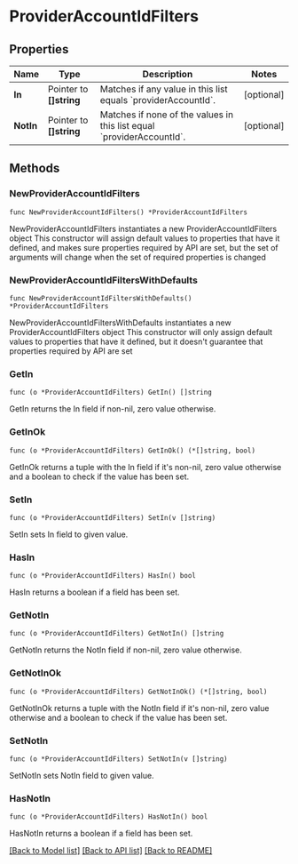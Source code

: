 # ProviderAccountIdFilters

## Properties

Name | Type | Description | Notes
------------ | ------------- | ------------- | -------------
**In** | Pointer to **[]string** | Matches if any value in this list equals &#x60;providerAccountId&#x60;. | [optional] 
**NotIn** | Pointer to **[]string** | Matches if none of the values in this list equal &#x60;providerAccountId&#x60;. | [optional] 

## Methods

### NewProviderAccountIdFilters

`func NewProviderAccountIdFilters() *ProviderAccountIdFilters`

NewProviderAccountIdFilters instantiates a new ProviderAccountIdFilters object
This constructor will assign default values to properties that have it defined,
and makes sure properties required by API are set, but the set of arguments
will change when the set of required properties is changed

### NewProviderAccountIdFiltersWithDefaults

`func NewProviderAccountIdFiltersWithDefaults() *ProviderAccountIdFilters`

NewProviderAccountIdFiltersWithDefaults instantiates a new ProviderAccountIdFilters object
This constructor will only assign default values to properties that have it defined,
but it doesn't guarantee that properties required by API are set

### GetIn

`func (o *ProviderAccountIdFilters) GetIn() []string`

GetIn returns the In field if non-nil, zero value otherwise.

### GetInOk

`func (o *ProviderAccountIdFilters) GetInOk() (*[]string, bool)`

GetInOk returns a tuple with the In field if it's non-nil, zero value otherwise
and a boolean to check if the value has been set.

### SetIn

`func (o *ProviderAccountIdFilters) SetIn(v []string)`

SetIn sets In field to given value.

### HasIn

`func (o *ProviderAccountIdFilters) HasIn() bool`

HasIn returns a boolean if a field has been set.

### GetNotIn

`func (o *ProviderAccountIdFilters) GetNotIn() []string`

GetNotIn returns the NotIn field if non-nil, zero value otherwise.

### GetNotInOk

`func (o *ProviderAccountIdFilters) GetNotInOk() (*[]string, bool)`

GetNotInOk returns a tuple with the NotIn field if it's non-nil, zero value otherwise
and a boolean to check if the value has been set.

### SetNotIn

`func (o *ProviderAccountIdFilters) SetNotIn(v []string)`

SetNotIn sets NotIn field to given value.

### HasNotIn

`func (o *ProviderAccountIdFilters) HasNotIn() bool`

HasNotIn returns a boolean if a field has been set.


[[Back to Model list]](../README.md#documentation-for-models) [[Back to API list]](../README.md#documentation-for-api-endpoints) [[Back to README]](../README.md)



